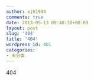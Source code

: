 ```yaml
---
author: xjh1994
comments: true
date: 2013-05-13 09:48:30+00:00
layout: post
slug: '404'
title: '404'
wordpress_id: 401
categories:
- 未分类
---
```


404
